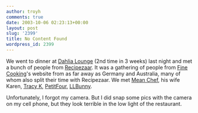 ```yaml
---
author: troyh
comments: true
date: 2003-10-06 02:23:13+00:00
layout: post
slug: '2399'
title: No Content Found
wordpress_id: 2399
---
```


We went to dinner at [Dahlia Lounge](http://www.tomdouglas.com/dahlia/index.html) (2nd time in 3 weeks) last night and met a bunch of people from [Recipezaar](http://recipezaar.com). It was a gathering of people from [Fine Cooking](http://finecooking.com)'s website from as far away as Germany and Australia, many of whom also split their time with Recipezaar. We met [Mean Chef](http://www.recipezaar.com/browse/getchef.zsp?id=32724), his wife Karen, [Tracy K](http://www.recipezaar.com/browse/getchef.zsp?id=32907), [PetitFour](http://www.recipezaar.com/browse/getchef.zsp?id=38532), [LLBunny](http://www.recipezaar.com/browse/getchef.zsp?id=59608).

Unfortunately, I forgot my camera. But I did snap some pics with the camera on my cell phone, but they look terrible in the low light of the restaurant.
